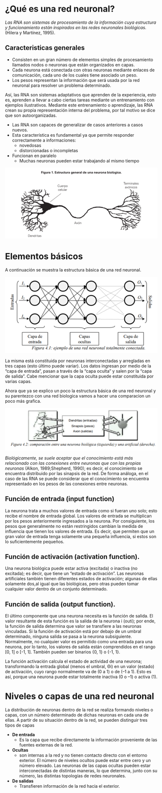 
# ¿Qué es una red neuronal?

*Las RNA son sistemas de procesamiento de la información cuya estructura y funcionamiento están inspirados en las redes neuronales biológicas.* (Hilera y Martínez, 1995).

## Caracteristicas generales

- Consisten en un gran número de elementos simples de procesamiento llamados nodos o neuronas que están organizados en capas.
- Cada neurona está conectada con otras neuronas mediante enlaces de comunicación, cada uno de los cuales tiene asociado un peso.
- Los pesos representan la información que será usada por la red neuronal para resolver un problema determinado.

Así, las RNA son sistemas adaptativos que aprenden de la experiencia, esto es, aprenden a llevar a cabo ciertas tareas mediante un entrenamiento con ejemplos ilustrativos.
Mediante este entrenamiento o aprendizaje, las RNA crean su propia representación interna del problema, por tal motivo se dice que son autoorganizadas.

- Las RNA son capaces de generalizar de casos anteriores a casos nuevos.
- Esta característica es fundamental ya que permite responder correctamente a informaciones:
  - novedosas
  - distorcionadas o incompletas
- Funcionan en paralelo
  - Muchas neuronas pueden estar trabajando al mismo tiempo

<center><img src="neuronaBiologica.png"></center>

# Elementos básicos

A continuación se muestra la estructura básica de una red neuronal.

<center><img src="redNeuronal.png"></center>

La misma está constituida por neuronas interconectadas y arregladas en tres capas (esto último puede variar). Los datos ingresan por medio de la “capa de entrada”, pasan a través de la “capa oculta” y salen por la “capa de salida”. Cabe mencionar que la capa oculta puede estar constituida por varias capas.

Ahora que ya se explico un poco la estructura básica de una red neuronal y su parentezco con una red biologica vamos a hacer una comparacion un poco más grafica.

<center><img src="comparacionBiovsArt.png"></center>

*Biológicamente, se suele aceptar que el conocimiento está más relacionado con las conexiones entre neuronas que con las propias neuronas* (Alkon, 1989;Shepherd, 1990);
es decir, el conocimiento se encuentra distribuido por las sinapsis de la red. De forma análoga, en el caso de las RNA se puede considerar que el conocimiento se encuentra representado en los pesos de las conexiones entre neuronas.

## Función de entrada (input function)

La neurona trata a muchos valores de entrada como si fueran uno solo; esto recibe el nombre de entrada global.
Los valores de entrada se multiplican por los pesos anteriormente ingresados a la neurona. Por consiguiente, los pesos que generalmente no están restringidos cambian la medida de influencia que tienen los valores de entrada. Es decir, que permiten que un gran valor de entrada tenga solamente una pequeña influencia, si estos son lo suficientemente pequeños.

## Función de activación (activation function).

Una neurona biológica puede estar activa (excitada) o inactiva (no excitada); es decir, que tiene un “estado de activación”. Las neuronas artificiales también tienen diferentes estados de activación; algunas de ellas solamente dos,al igual que las biológicas, pero otras pueden tomar cualquier valor dentro de un conjunto determinado.

## Función de salida (output function).

El último componente que una neurona necesita es la función de salida. El valor resultante de esta función es la salida de la neurona i (outi); por ende, la función de salida determina que valor se transfiere a las neuronas vinculadas. Si la función de activación está por debajo de un umbral determinado, ninguna salida se pasa a la neurona subsiguiente. Normalmente, no cualquier valor es permitido como una entrada para una neurona, por lo tanto, los valores de salida están comprendidos en el rango [0, 1] o [-1, 1]. También pueden ser binarios {0, 1} o {-1, 1}.

La función activación calcula el estado de actividad de una neurona; transformando la entrada global (menos el umbral, Θi) en un valor (estado) de activación, cuyo rango normalmente va de (0 a 1) o de (–1 a 1). Esto es así, porque una neurona puede estar totalmente inactiva (0 o –1) o activa (1).

# Niveles o capas de una red neuronal

La distribución de neuronas dentro de la red se realiza formando niveles o capas, con un número determinado de dichas neuronas en cada una de ellas. A partir de su situación dentro de la red, se pueden distinguir tres tipos de capas

- **De entrada**
  - Es la capa que recibe directamente la información proveniente de las fuentes externas de la red.
- **Ocultas**
  - son internas a la red y no tienen contacto directo con el entorno exterior. El número de niveles ocultos puede estar entre cero y un número elevado. Las neuronas de las capas ocultas pueden estar interconectadas de distintas maneras, lo que determina, junto con su número, las distintas topologías de redes neuronales.
- **De salidas**
  - Transfieren información de la red hacia el exterior.
